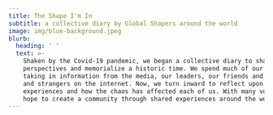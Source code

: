 ```yaml
---
title: The Shape I'm In
subtitle: a collective diary by Global Shapers around the world
image: img/blue-background.jpeg
blurb:
  heading: ' '
  text: >-
    Shaken by the Covid-19 pandemic, we began a collective diary to share our
    perspectives and memorialize a historic time. We spend much of our time
    taking in information from the media, our leaders, our friends and family,
    and strangers on the internet. Now, we turn inward to reflect upon our own
    experiences and how the chaos has affected each of us. With many voices, we
    hope to create a community through shared experiences around the world.
---
```

